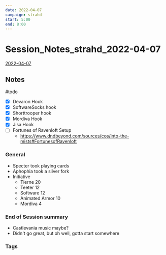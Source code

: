 ```yaml
---
date: 2022-04-07
campaign: strahd
start: 5:00
end: 8:00
---
```

# Session_Notes_strahd_2022-04-07
[2022-04-07](../../../Daily_Notes/2022-04-07.md)
## Notes
#todo
- [x] Devaron Hook
- [x] SoftwareSocks hook
- [x] Shorttrooper hook
- [x] Mordiva Hook
- [x] Jisa Hook
- [ ] Fortunes of Ravenloft Setup
	- https://www.dndbeyond.com/sources/cos/into-the-mists#FortunesofRavenloft
### General
- Specter took playing cards
- Aphophia took a silver fork
- Initiative
	- Tierne 20
	- Teeter 12
	- Software 12
	- Animated Armor 10
	- Mordiva 4
### End of Session summary
- Castlevania music maybe?
- Didn't go great, but oh well, gotta start somewhere
### Tags